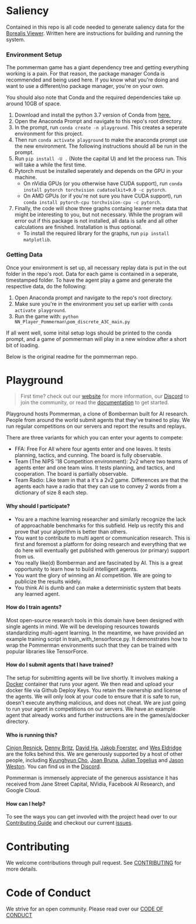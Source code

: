 # Saliency

Contained in this repo is all code needed to generate saliency data for the [Borealis Viewer](https://github.com/ase-lab/BorealisViewer).
Written here are instructions for building and running the system.

### Environment Setup

The pommerman game has a giant dependency tree and getting everything working is a pain.
For that reason, the package manager Conda is recommended and being used here.
If you know what you're doing and want to use a different/no package manager, you're on your own.

You should also note that Conda and the required dependencies take up around 10GB of space.

1. Download and install the python 3.7 version of Conda from [here.](https://www.anaconda.com/distribution/)
2. Open the Anaconda Prompt and navigate to this repo's root directory.
3. In the prompt, run `conda create -n playground`. This creates a seperate environment for this project.
4. Then run `conda activate playground` to make the anaconda prompt use the new environment. The following instructions should all be run in the prompt.
3. Run `pip install -U .` (Note the capital U) and let the process run. This will take a while the first time.
4. Pytorch must be installed seperately and depends on the GPU in your machine.
    * On nVidia GPUs (or you otherwise have CUDA support), run `conda install pytorch torchvision cudatoolkit=9.0 -c pytorch`.
    * On AMD GPUs (or if you're not sure you have CUDA support), run `conda install pytorch-cpu torchvision-cpu -c pytorch`.
5. Finally, the code will show three graphs containg learner meta data that might be interesting to you, but not necessary. While the program will error out if this package is not installed, all data is safe and all other calculations are finished. Installation is thus optional.
    * To install the required library for the graphs, run `pip install matplotlib`.

### Getting Data

Once your environment is set up, all necessary replay data is put in the out folder in the repo's root.
Data for each game is contained in a seperate, timestamped folder.
To have the agent play a game and generate the respective data, do the following:
1. Open Anaconda prompt and navigate to the repo's root directory.
2. Make sure you're in the environment you set up earlier with `conda activate playground`.
3. Run the game with:
```python NN_Player_Pommerman\pom_discrete_A3C_main.py```

If all went well, some inital setup logs should be printed to the conda prompt, and a game of pommerman will play in a new window after a short bit of loading.

Below is the original readme for the pommerman repo.

# Playground

> First time? check out our [website](https://www.pommerman.com) for more information,
> our [Discord](https://discordapp.com/invite/wjVJEDc) to join the community,
> or read the [documentation](./docs) to get started.

Playground hosts Pommerman, a clone of Bomberman built for AI research. People from around the world submit agents that they've trained to play. We run regular competitions on our servers and report the results and replays.

There are three variants for which you can enter your agents to compete:

* FFA: Free For All where four agents enter and one leaves. It tests planning, tactics, and cunning. The board is fully observable.
* Team (The NIPS '18 Competition environment): 2v2 where two teams of agents enter and one team wins. It tests planning, and tactics, and cooperation. The board is partially observable.
* Team Radio: Like team in that a it's a 2v2 game. Differences are that the agents each have a radio that they can use to convey 2 words from a dictionary of size 8 each step.

#### Why should I participate?

* You are a machine learning researcher and similarly recognize the lack of approachable benchmarks for this subfield. Help us rectify this and prove that your algorithm is better than others.
* You want to contribute to multi agent or communication research. This is first and foremost a platform for doing research and everything that we do here will eventually get published with generous (or primary) support from us.
* You really like(d) Bomberman and are fascinated by AI. This is a great opportunity to learn how to build intelligent agents.
* You want the glory of winning an AI competition. We are going to publicize the results widely.
* You think AI is dumb and can make a deterministic system that beats any learned agent.

#### How do I train agents?

Most open-source research tools in this domain have been designed with single agents in mind. We will be developing resources towards standardizing multi-agent learning. In the meantime, we have provided an example training script in train_with_tensorforce.py. It demonstrates how to wrap the Pommerman environments such that they can be trained with popular libraries like TensorForce.

#### How do I submit agents that I have trained?

The setup for submitting agents will be live shortly. It involves making a [Docker](https://docs.docker.com/get-started/) container that runs your agent. We then read and upload your docker file via Github Deploy Keys. You retain the ownership and license of the agents. We will only look at your code to ensure that it is safe to run, doesn't execute anything malicious, and does not cheat. We are just going to run your agent in competitions on our servers. We have an example agent that already works and further instructions are in the games/a/docker directory.

#### Who is running this?

[Cinjon Resnick](http://twitter.com/cinjoncin), [Denny Britz](https://twitter.com/dennybritz), [David Ha](https://twitter.com/hardmaru), [Jakob Foerster](https://www.linkedin.com/in/jakobfoerster/), and [Wes Eldridge](https://twitter.com/weseldridge) are the folks behind this. We are generously supported by a host of other people, including [Kyunghyun Cho](https://twitter.com/kchonyc), [Joan Bruna](https://twitter.com/joanbruna), [Julian Togelius](http://julian.togelius.com/) and [Jason Weston](https://research.fb.com/people/weston-jason/). You can find us in the [Discord](https://discordapp.com/invite/wjVJEDc).

Pommerman is immensely appreciate of the generous assistance it has received from Jane Street Capital, NVidia, Facebook AI Research, and Google Cloud.

#### How can I help?

To see the ways you can get invovled with the project head over to our [Contributing Guide](https://github.com/MultiAgentLearning/playground/blob/master/CONTRIBUTING.md) and checkout our current [issues](https://github.com/MultiAgentLearning/playground/issues).

# Contributing

We welcome contributions through pull request. See [CONTRIBUTING](../master/CONTRIBUTING.md) for more details.

# Code of Conduct

We strive for an open community. Please read over our [CODE OF CONDUCT](../master/CODE_OF_CONDUCT.md)
